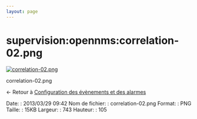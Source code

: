 ```yaml
---
layout: page
---
```


supervision:opennms:correlation-02.png
======================================

[![correlation-02.png](../..//assets/media/supervision/opennms/correlation-02.png@cache=&w=743&h=105 "correlation-02.png")](../..//assets/media/supervision/opennms/correlation-02.png@cache= "Afficher le fichier original")

correlation-02.png

← Retour à [Configuration des évènements et des
alarmes](../../../opennms/events-alarms.html "opennms:events-alarms")

Date:
:   2013/03/29 09:42
Nom de fichier:
:   correlation-02.png
Format:
:   PNG
Taille:
:   15KB
Largeur:
:   743
Hauteur:
:   105

